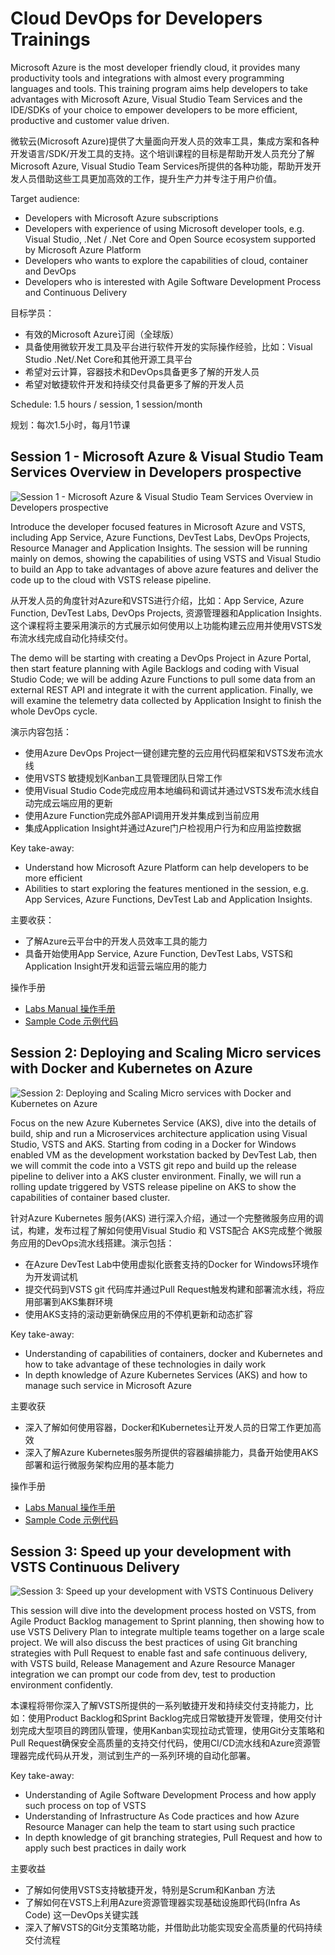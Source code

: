 # Cloud DevOps for Developers Trainings

Microsoft Azure is the most developer friendly cloud, it provides many productivity tools and integrations with almost every programming languages and tools. This training program aims help developers to take advantages with Microsoft Azure, Visual Studio Team Services and the IDE/SDKs of your choice to empower developers to be more efficient, productive and customer value driven.

微软云(Microsoft Azure)提供了大量面向开发人员的效率工具，集成方案和各种开发语言/SDK/开发工具的支持。这个培训课程的目标是帮助开发人员充分了解Microsoft Azure, Visual Studio Team Services所提供的各种功能，帮助开发开发人员借助这些工具更加高效的工作，提升生产力并专注于用户价值。

Target audience:

- Developers with Microsoft Azure subscriptions
- Developers with experience of using Microsoft developer tools, e.g. Visual Studio, .Net / .Net Core and Open Source ecosystem supported by Microsoft Azure Platform
- Developers who wants to explore the capabilities of cloud, container and DevOps
- Developers who is interested with Agile Software Development Process and Continuous Delivery

目标学员：

- 有效的Microsoft Azure订阅（全球版）
- 具备使用微软开发工具及平台进行软件开发的实际操作经验，比如：Visual Studio .Net/.Net Core和其他开源工具平台
- 希望对云计算，容器技术和DevOps具备更多了解的开发人员
- 希望对敏捷软件开发和持续交付具备更多了解的开发人员

Schedule: 1.5 hours / session, 1 session/month

规划：每次1.5小时，每月1节课

## Session 1 - Microsoft Azure & Visual Studio Team Services Overview in Developers prospective

![Session 1 - Microsoft Azure & Visual Studio Team Services Overview in Developers prospective](images/session1-small.png)

Introduce the developer focused features in Microsoft Azure and VSTS, including App Service, Azure Functions, DevTest Labs, DevOps Projects, Resource Manager and Application Insights. The session will be running mainly on demos, showing the capabilities of using VSTS and Visual Studio to build an App to take advantages of above azure features and deliver the code up to the cloud with VSTS release pipeline.

从开发人员的角度针对Azure和VSTS进行介绍，比如：App Service, Azure Function, DevTest Labs, DevOps Projects, 资源管理器和Application Insights. 这个课程将主要采用演示的方式展示如何使用以上功能构建云应用并使用VSTS发布流水线完成自动化持续交付。

The demo will be starting with creating a DevOps Project in Azure Portal, then start feature planning with Agile Backlogs and coding with Visual Studio Code; we will be adding Azure Functions to pull some data from an external REST API and integrate it with the current application. Finally, we will examine the telemetry data collected by Application Insight to finish the whole DevOps cycle.

演示内容包括：

- 使用Azure DevOps Project一键创建完整的云应用代码框架和VSTS发布流水线
- 使用VSTS 敏捷规划Kanban工具管理团队日常工作
- 使用Visual Studio Code完成应用本地编码和调试并通过VSTS发布流水线自动完成云端应用的更新
- 使用Azure Function完成外部API调用开发并集成到当前应用
- 集成Application Insight并通过Azure门户检视用户行为和应用监控数据

Key take-away:

- Understand how Microsoft Azure Platform can help developers to be more efficient
- Abilities to start exploring the features mentioned in the session, e.g. App Services, Azure Functions, DevTest Lab and Application Insights.

主要收获：

- 了解Azure云平台中的开发人员效率工具的能力
- 具备开始使用App Service, Azure Function, DevTest Labs, VSTS和Application Insight开发和运营云端应用的能力

操作手册

- [Labs Manual 操作手册](session1/README.md)
- [Sample Code 示例代码](session1/code/)

## Session 2: Deploying and Scaling Micro services with Docker and Kubernetes on Azure

![Session 2: Deploying and Scaling Micro services with Docker and Kubernetes on Azure](images/session2-small.png)

Focus on the new Azure Kubernetes Service (AKS), dive into the details of build, ship and run a Microservices architecture application using Visual Studio, VSTS and AKS. Starting from coding in a Docker for Windows enabled VM as the development workstation backed by DevTest Lab, then we will commit the code into a VSTS git repo and build up the release pipeline to deliver into a AKS cluster environment. Finally, we will run a rolling update triggered by VSTS release pipeline on AKS to show the capabilities of container based cluster.

针对Azure Kubernetes 服务(AKS) 进行深入介绍，通过一个完整微服务应用的调试，构建，发布过程了解如何使用Visual Studio 和 VSTS配合 AKS完成整个微服务应用的DevOps流水线搭建。演示包括：

- 在Azure DevTest Lab中使用虚拟化嵌套支持的Docker for Windows环境作为开发调试机
- 提交代码到VSTS git 代码库并通过Pull Request触发构建和部署流水线，将应用部署到AKS集群环境
- 使用AKS支持的滚动更新确保应用的不停机更新和动态扩容

Key take-away:

- Understanding of capabilities of containers, docker and Kubernetes and how to take advantage of these technologies in daily work
- In depth knowledge of Azure Kubernetes Services (AKS) and how to manage such service in Microsoft Azure

主要收获

- 深入了解如何使用容器，Docker和Kubernetes让开发人员的日常工作更加高效
- 深入了解Azure Kubernetes服务所提供的容器编排能力，具备开始使用AKS部署和运行微服务架构应用的基本能力

操作手册

- [Labs Manual 操作手册](session2/README.md)
- [Sample Code 示例代码](https://github.com/lean-soft/voting-azure-devops)

## Session 3: Speed up your development with VSTS Continuous Delivery

![Session 3: Speed up your development with VSTS Continuous Delivery](images/session3-small.png)

This session will dive into the development process hosted on VSTS, from Agile Product Backlog management to Sprint planning, then showing how to use VSTS Delivery Plan to integrate multiple teams together on a large scale project. We will also discuss the best practices of using Git branching strategies with Pull Request to enable fast and safe continuous delivery, with VSTS build, Release Management and Azure Resource Manager integration we can prompt our code from dev, test to production environment confidently.

本课程将带你深入了解VSTS所提供的一系列敏捷开发和持续交付支持能力，比如：使用Product Backlog和Sprint Backlog完成日常敏捷开发管理，使用交付计划完成大型项目的跨团队管理，使用Kanban实现拉动式管理，使用Git分支策略和Pull Request确保安全高质量的支持交付代码，使用CI/CD流水线和Azure资源管理器完成代码从开发，测试到生产的一系列环境的自动化部署。

Key take-away:

- Understanding of Agile Software Development Process and how apply such process on top of VSTS
- Understanding of Infrastructure As Code practices and how Azure Resource Manager can help the team to start using such practice
- In depth knowledge of git branching strategies, Pull Request and how to apply such best practices in daily work

主要收益

- 了解如何使用VSTS支持敏捷开发，特别是Scrum和Kanban 方法
- 了解如何在VSTS上利用Azure资源管理器实现基础设施即代码(Infra As Code) 这一DevOps关键实践
- 深入了解VSTS的Git分支策略功能，并借助此功能实现安全高质量的代码持续交付流程

